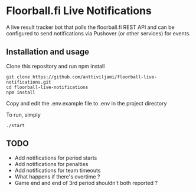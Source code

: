# Floorball.fi Live Notifications

A live result tracker bot that polls the floorball.fi REST API and can be configured to send notifications via Pushover (or other services) for events.

## Installation and usage

Clone this repository and run npm install

```
git clone https://github.com/anttiviljami/floorball-live-notifications.git
cd floorball-live-notifications
npm install
```

Copy and edit the .env.example file to .env in the project directory

To run, simply
```
./start
```

## TODO

- Add notifications for period starts
- Add notifications for penalties
- Add notifications for team timeouts
- What happens if there's overtime ?
- Game end and end of 3rd period shouldn't both reported ?

